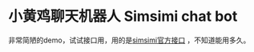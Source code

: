 # 小黄鸡聊天机器人 Simsimi chat bot

非常简陋的demo，试试接口用，用的是[simsimi官方接口](http://www.simsimi.com/storygame/main) ，不知道能用多久。

